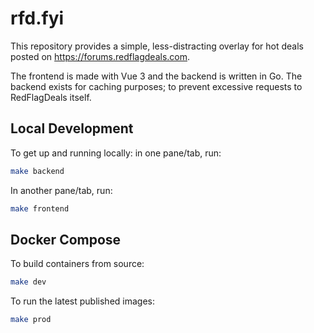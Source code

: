 # rfd.fyi

This repository provides a simple, less-distracting overlay for hot deals posted on https://forums.redflagdeals.com.

The frontend is made with Vue 3 and the backend is written in Go. The backend exists for caching purposes; to prevent excessive requests to RedFlagDeals itself.

## Local Development

To get up and running locally: in one pane/tab, run:

```sh
make backend
```

In another pane/tab, run:

```sh
make frontend
```

## Docker Compose

To build containers from source:

```sh
make dev
```

To run the latest published images:

```sh
make prod
```
